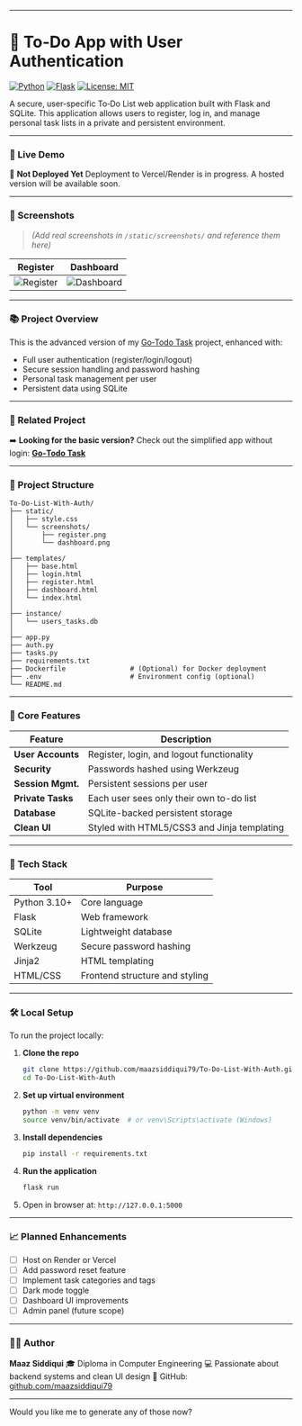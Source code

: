 
---

# 🔐 To‑Do App with User Authentication

[![Python](https://img.shields.io/badge/Python-3.10-blue.svg)](https://www.python.org/)
[![Flask](https://img.shields.io/badge/Flask-Web%20Framework-000000.svg)](https://flask.palletsprojects.com/)
[![License: MIT](https://img.shields.io/badge/License-MIT-yellow.svg)](LICENSE)

A secure, user-specific To‑Do List web application built with Flask and SQLite. This application allows users to register, log in, and manage personal task lists in a private and persistent environment.

---

### 🚫 Live Demo

📍 **Not Deployed Yet**
Deployment to Vercel/Render is in progress. A hosted version will be available soon.

---

### 📸 Screenshots

> *(Add real screenshots in `/static/screenshots/` and reference them here)*

| Register                                     | Dashboard                                      |
| -------------------------------------------- | ---------------------------------------------- |
| ![Register](static/screenshots/register.png) | ![Dashboard](static/screenshots/dashboard.png) |

---

### 📚 Project Overview

This is the advanced version of my [Go‑Todo Task](https://github.com/maazsiddiqui79/To-Do-List-Web-Application) project, enhanced with:

* Full user authentication (register/login/logout)
* Secure session handling and password hashing
* Personal task management per user
* Persistent data using SQLite

---

### 🔁 Related Project

➡️ **Looking for the basic version?**
Check out the simplified app without login:
[**Go‑Todo Task**](https://github.com/maazsiddiqui79/To-Do-List-Web-Application)

---

### 📁 Project Structure

```
To-Do-List-With-Auth/
├── static/
│   ├── style.css
│   └── screenshots/
│       ├── register.png
│       └── dashboard.png
│
├── templates/
│   ├── base.html
│   ├── login.html
│   ├── register.html
│   ├── dashboard.html
│   └── index.html
│
├── instance/
│   └── users_tasks.db
│
├── app.py
├── auth.py
├── tasks.py
├── requirements.txt
├── Dockerfile                # (Optional) for Docker deployment
├── .env                      # Environment config (optional)
└── README.md
```

---

### 🔐 Core Features

| Feature           | Description                                 |
| ----------------- | ------------------------------------------- |
| **User Accounts** | Register, login, and logout functionality   |
| **Security**      | Passwords hashed using Werkzeug             |
| **Session Mgmt.** | Persistent sessions per user                |
| **Private Tasks** | Each user sees only their own to-do list    |
| **Database**      | SQLite-backed persistent storage            |
| **Clean UI**      | Styled with HTML5/CSS3 and Jinja templating |

---

### 🧰 Tech Stack

| Tool         | Purpose                        |
| ------------ | ------------------------------ |
| Python 3.10+ | Core language                  |
| Flask        | Web framework                  |
| SQLite       | Lightweight database           |
| Werkzeug     | Secure password hashing        |
| Jinja2       | HTML templating                |
| HTML/CSS     | Frontend structure and styling |

---

### 🛠️ Local Setup

To run the project locally:

1. **Clone the repo**

   ```bash
   git clone https://github.com/maazsiddiqui79/To-Do-List-With-Auth.git
   cd To-Do-List-With-Auth
   ```

2. **Set up virtual environment**

   ```bash
   python -m venv venv
   source venv/bin/activate  # or venv\Scripts\activate (Windows)
   ```

3. **Install dependencies**

   ```bash
   pip install -r requirements.txt
   ```

4. **Run the application**

   ```bash
   flask run
   ```

5. Open in browser at: `http://127.0.0.1:5000`

---

### 📈 Planned Enhancements

* [ ] Host on Render or Vercel
* [ ] Add password reset feature
* [ ] Implement task categories and tags
* [ ] Dark mode toggle
* [ ] Dashboard UI improvements
* [ ] Admin panel (future scope)

---

### 🧑‍💻 Author

**Maaz Siddiqui**
🎓 Diploma in Computer Engineering
💻 Passionate about backend systems and clean UI design
🔗 GitHub: [github.com/maazsiddiqui79](https://github.com/maazsiddiqui79)

---


Would you like me to generate any of those now?
